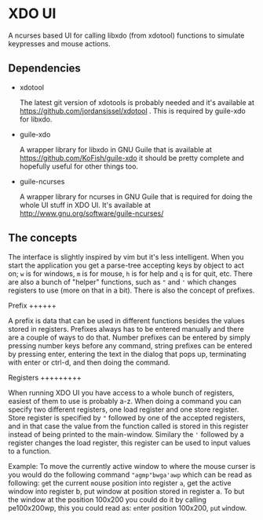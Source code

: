  XDO UI
========

A ncurses based UI for calling libxdo (from xdotool) functions to simulate
keypresses and mouse actions.

 Dependencies
--------------

 - xdotool

   The latest git version of xdotools is probably needed and it's available at
   https://github.com/jordansissel/xdotool . This is required by guile-xdo for
   libxdo.

 - guile-xdo

   A wrapper library for libxdo in GNU Guile that is available at
   https://github.com/KoFish/guile-xdo it should be pretty complete and
   hopefully useful for other things too.

 - guile-ncurses

   A wrapper library for ncurses in GNU Guile that is required for doing the
   whole UI stuff in XDO UI. It's available at
   http://www.gnu.org/software/guile-ncurses/


 The concepts
--------------

The interface is slightly inspired by vim but it's less intelligent. When you
start the application you get a parse-tree accepting keys by object to act on;
`w` is for windows, `m` is for mouse, `h` is for help and `q` is for quit, etc.
There are also a bunch of "helper" functions, such as `"` and `'` which changes
registers to use (more on that in a bit). There is also the concept of prefixes.

Prefix
++++++

A prefix is data that can be used in different functions besides the values
stored in registers. Prefixes always has to be entered manually and there are a
couple of ways to do that. Number prefixes can be entered by simply pressing
number keys before any command, string prefixes can be entered by pressing
enter, entering the text in the dialog that pops up, terminating with enter or
ctrl-d, and then doing the command.

Registers
+++++++++

When running XDO UI you have access to a whole bunch of registers, easiest of
them to use is probably a-z. When doing a command you can specify two different
registers, one load register and one store register. Store register is specified
by `"` followed by one of the accepted registers, and in that case the value
from the function called is stored in this register instead of being printed to
the main-window. Similary the `'` followed by a register changes the load
register, this register can be used to input values to a function.

Example: To move the currently active window to where the mouse curser is you
would do the following command `"agmp"bwga'awp` which can be read as following:
`g`et the current `m`ouse `p`osition into register `a`, get the active window
into register b, put window at position stored in register a. To but the window
at the position 100x200 you could do it by calling pe100x200wp, this you could
read as: `e`nter `p`osition 100x200, `p`ut `w`indow.

